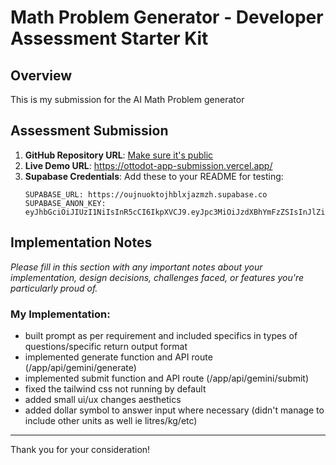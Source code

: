 # Math Problem Generator - Developer Assessment Starter Kit

## Overview

This is my submission for the AI Math Problem generator

## Assessment Submission

1. **GitHub Repository URL**: [Make sure it's public](https://github.com/aidijohari/ottodot-app-submission)
2. **Live Demo URL**: https://ottodot-app-submission.vercel.app/
3. **Supabase Credentials**: Add these to your README for testing:
   ```
   SUPABASE_URL: https://oujnuoktojhblxjazmzh.supabase.co
   SUPABASE_ANON_KEY: eyJhbGciOiJIUzI1NiIsInR5cCI6IkpXVCJ9.eyJpc3MiOiJzdXBhYmFzZSIsInJlZiI6Im91am51b2t0b2poYmx4amF6bXpoIiwicm9sZSI6ImFub24iLCJpYXQiOjE3NTk1NjY3NTcsImV4cCI6MjA3NTE0Mjc1N30.Jl7YGxRezQvxPpqaLjMnYQK1MWpfEiFCflu5D4fi3yg
   ```

## Implementation Notes

*Please fill in this section with any important notes about your implementation, design decisions, challenges faced, or features you're particularly proud of.*

### My Implementation:

- built prompt as per requirement and included specifics in types of questions/specific return output format
- implemented generate function and API route (/app/api/gemini/generate)
- implemented submit function and API route (/app/api/gemini/submit)
- fixed the tailwind css not running by default
- added small ui/ux changes aesthetics 
- added dollar symbol to answer input where necessary (didn't manage to include other units as well ie litres/kg/etc)

---

Thank you for your consideration!
